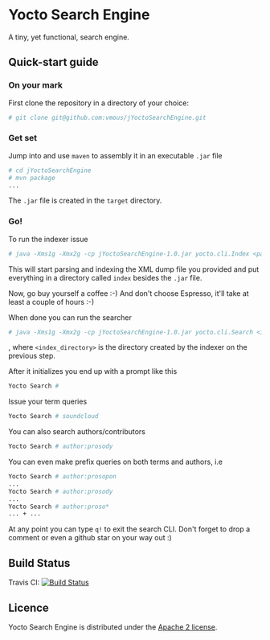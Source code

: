 # Yocto Search Engine

A tiny, yet functional, search engine.

## Quick-start guide

### On your mark
First clone the repository in a directory of your choice:
```sh
# git clone git@github.com:vmous/jYoctoSearchEngine.git
```

### Get set
Jump into and use `maven` to assembly it in an executable `.jar` file
```sh
# cd jYoctoSearchEngine
# mvn package
...
```

The `.jar` file is created in the `target` directory.

### Go!
To run the indexer issue
```sh
# java -Xms1g -Xmx2g -cp jYoctoSearchEngine-1.0.jar yocto.cli.Index <path_to_XML_dump>
```

This will start parsing and indexing the XML dump file you provided and put everything in a directory called `index` besides the `.jar` file.

Now, go buy yourself a coffee :-) And don't choose Espresso, it'll take at least a couple of hours :-)

When done you can run the searcher
```sh
# java -Xms1g -Xmx2g -cp jYoctoSearchEngine-1.0.jar yocto.cli.Search <index_directory>
```
, where `<index_directory>` is the directory created by the indexer on the previous step.

After it initializes you end up with a prompt like this
```sh
Yocto Search #
```  

Issue your term queries
```sh
Yocto Search # soundcloud
```

You can also search authors/contributors
```sh
Yocto Search # author:prosody
```

You can even make prefix queries on both terms and authors, i.e
```sh
Yocto Search # author:prosopon
...
Yocto Search # author:prosody
...
Yocto Search # author:proso*
... + ...
```

At any point you can type `q!` to exit the search CLI. Don't forget to drop a comment or even a github star on your way out :)

## Build Status

Travis CI: [![Build Status](https://travis-ci.org/vmous/jYoctoSearchEngine.png?branch=master)](https://travis-ci.org/vmous/jYoctoSearchEngine)

## Licence

Yocto Search Engine is distributed under the [Apache 2 license](http://www.apache.org/licenses/LICENSE-2.0).

